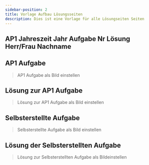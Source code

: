 ```yaml
---
sidebar-position: 2
title: Vorlage Aufbau Lösungsseiten
description: Dies ist eine Vorlage für alle Lösungseiten Seiten
---
```


## AP1 Jahreszeit Jahr Aufgabe Nr Lösung Herr/Frau Nachname

## AP1 Aufgabe

> AP1 Aufgabe als Bild einstellen

## Lösung zur AP1 Aufgabe

> Lösung zur AP1 Aufgabe als Bild einstellen

## Selbsterstellte Aufgabe

> Selbsterstellte Aufgabe als Bild einstellen

## Lösung der Selbsterstellten Aufgabe

> Lösung zur Selbsterstellten Aufgabe als Bildeinstellen